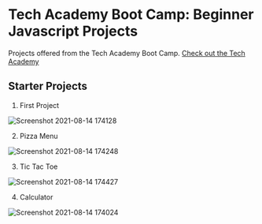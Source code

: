 # Tech Academy Boot Camp: Beginner Javascript Projects

 Projects offered from the Tech Academy Boot Camp.
 [Check out the Tech Academy](https://www.learncodinganywhere.com/)
 
 ## Starter Projects
 1. First Project

![Screenshot 2021-08-14 174128](https://user-images.githubusercontent.com/80072793/129459648-72873f1f-e22d-4e52-896e-cc1e9964706e.png)

 2. Pizza Menu

![Screenshot 2021-08-14 174248](https://user-images.githubusercontent.com/80072793/129459660-c60ceae8-8b28-4851-b45c-4047a6068c16.png)

 3. Tic Tac Toe

![Screenshot 2021-08-14 174427](https://user-images.githubusercontent.com/80072793/129459665-285549d3-ecf2-40ea-9b8c-6c76fe7bcc28.png)

 4. Calculator

![Screenshot 2021-08-14 174024](https://user-images.githubusercontent.com/80072793/129459668-764d3a15-a098-4225-816b-07f0f4b68725.png)
